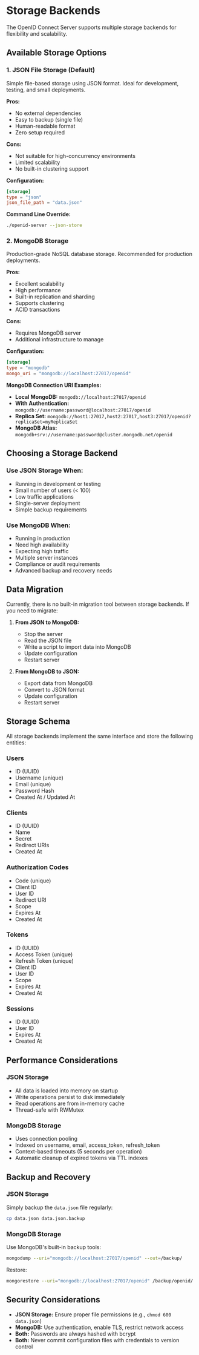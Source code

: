 # Storage Backends

The OpenID Connect Server supports multiple storage backends for flexibility and scalability.

## Available Storage Options

### 1. JSON File Storage (Default)

Simple file-based storage using JSON format. Ideal for development, testing, and small deployments.

**Pros:**
- No external dependencies
- Easy to backup (single file)
- Human-readable format
- Zero setup required

**Cons:**
- Not suitable for high-concurrency environments
- Limited scalability
- No built-in clustering support

**Configuration:**
```toml
[storage]
type = "json"
json_file_path = "data.json"
```

**Command Line Override:**
```bash
./openid-server --json-store
```

### 2. MongoDB Storage

Production-grade NoSQL database storage. Recommended for production deployments.

**Pros:**
- Excellent scalability
- High performance
- Built-in replication and sharding
- Supports clustering
- ACID transactions

**Cons:**
- Requires MongoDB server
- Additional infrastructure to manage

**Configuration:**
```toml
[storage]
type = "mongodb"
mongo_uri = "mongodb://localhost:27017/openid"
```

**MongoDB Connection URI Examples:**

- **Local MongoDB:** `mongodb://localhost:27017/openid`
- **With Authentication:** `mongodb://username:password@localhost:27017/openid`
- **Replica Set:** `mongodb://host1:27017,host2:27017,host3:27017/openid?replicaSet=myReplicaSet`
- **MongoDB Atlas:** `mongodb+srv://username:password@cluster.mongodb.net/openid`

## Choosing a Storage Backend

### Use JSON Storage When:
- Running in development or testing
- Small number of users (< 100)
- Low traffic applications
- Single-server deployment
- Simple backup requirements

### Use MongoDB When:
- Running in production
- Need high availability
- Expecting high traffic
- Multiple server instances
- Compliance or audit requirements
- Advanced backup and recovery needs

## Data Migration

Currently, there is no built-in migration tool between storage backends. If you need to migrate:

1. **From JSON to MongoDB:**
   - Stop the server
   - Read the JSON file
   - Write a script to import data into MongoDB
   - Update configuration
   - Restart server

2. **From MongoDB to JSON:**
   - Export data from MongoDB
   - Convert to JSON format
   - Update configuration
   - Restart server

## Storage Schema

All storage backends implement the same interface and store the following entities:

### Users
- ID (UUID)
- Username (unique)
- Email (unique)
- Password Hash
- Created At / Updated At

### Clients
- ID (UUID)
- Name
- Secret
- Redirect URIs
- Created At

### Authorization Codes
- Code (unique)
- Client ID
- User ID
- Redirect URI
- Scope
- Expires At
- Created At

### Tokens
- ID (UUID)
- Access Token (unique)
- Refresh Token (unique)
- Client ID
- User ID
- Scope
- Expires At
- Created At

### Sessions
- ID (UUID)
- User ID
- Expires At
- Created At

## Performance Considerations

### JSON Storage
- All data is loaded into memory on startup
- Write operations persist to disk immediately
- Read operations are from in-memory cache
- Thread-safe with RWMutex

### MongoDB Storage
- Uses connection pooling
- Indexed on username, email, access_token, refresh_token
- Context-based timeouts (5 seconds per operation)
- Automatic cleanup of expired tokens via TTL indexes

## Backup and Recovery

### JSON Storage
Simply backup the `data.json` file regularly:
```bash
cp data.json data.json.backup
```

### MongoDB Storage
Use MongoDB's built-in backup tools:
```bash
mongodump --uri="mongodb://localhost:27017/openid" --out=/backup/
```

Restore:
```bash
mongorestore --uri="mongodb://localhost:27017/openid" /backup/openid/
```

## Security Considerations

- **JSON Storage:** Ensure proper file permissions (e.g., `chmod 600 data.json`)
- **MongoDB:** Use authentication, enable TLS, restrict network access
- **Both:** Passwords are always hashed with bcrypt
- **Both:** Never commit configuration files with credentials to version control
